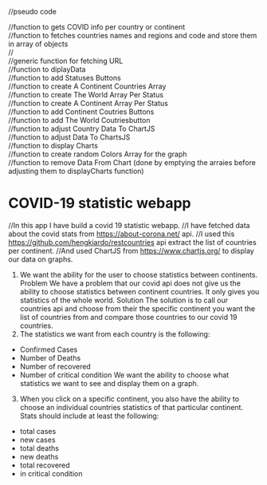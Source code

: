 //pseudo code  
  
//function to gets COVID info per country or continent  
//function to fetches countries names and regions and code and store them in array of objects  
//   
//generic function for fetching URL  
//function to diplayData  
//function to add Statuses Buttons   
//function to create A Continent Countries Array  
//function to create The World Array Per Status  
//function to create A Continent Array Per Status  
//function to add Continent Coutries Buttons  
//function to add The World Coutriesbutton   
//function to adjust Country Data To ChartJS  
//function to adjust Data To ChartsJS  
//function to display Charts  
//function to create random Colors Array for the graph  
//function to remove Data From Chart  (done by emptying the arraies before adjusting them to displayCharts function)

# COVID-19 statistic webapp

//In this app I have build a covid 19 statistic webapp.
//I have fetched data about the covid stats from https://about-corona.net/ api.
//I used this https://github.com/hengkiardo/restcountries api extract the list of countries per continent. 
//And used ChartJS from https://www.chartjs.org/ to display our data on graphs.


1. We want the ability for the user to choose statistics between continents.
Problem
We have a problem that our covid api does not give us the ability to choose
statistics between continent countries. It only gives you statistics of the whole
world.
Solution
The solution is to call our countries api and choose from their the specific
continent you want the list of countries from and compare those countries to
our covid 19 countries.
2. The statistics we want from each country is the following:
- Confirmed Cases
- Number of Deaths
- Number of recovered
- Number of critical condition
We want the ability to choose what statistics we want to see and display them
on a graph.
3. When you click on a specific continent, you also have the ability to choose
an individual countries statistics of that particular continent. Stats should
include at least the following:
- total cases
- new cases
- total deaths
- new deaths
- total recovered
- in critical condition